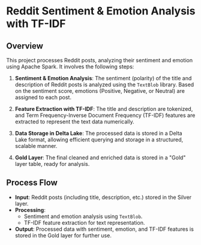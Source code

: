# Reddit Sentiment & Emotion Analysis with TF-IDF

## Overview
This project processes Reddit posts, analyzing their sentiment and emotion using Apache Spark. It involves the following steps:

1. **Sentiment & Emotion Analysis**: The sentiment (polarity) of the title and description of Reddit posts is analyzed using the `TextBlob` library. Based on the sentiment score, emotions (Positive, Negative, or Neutral) are assigned to each post.
  
2. **Feature Extraction with TF-IDF**: The title and description are tokenized, and Term Frequency-Inverse Document Frequency (TF-IDF) features are extracted to represent the text data numerically.

3. **Data Storage in Delta Lake**: The processed data is stored in a Delta Lake format, allowing efficient querying and storage in a structured, scalable manner.

4. **Gold Layer**: The final cleaned and enriched data is stored in a "Gold" layer table, ready for analysis.

## Process Flow
- **Input**: Reddit posts (including title, description, etc.) stored in the Silver layer.
- **Processing**: 
  - Sentiment and emotion analysis using `TextBlob`.
  - TF-IDF feature extraction for text representation.
- **Output**: Processed data with sentiment, emotion, and TF-IDF features is stored in the Gold layer for further use.


